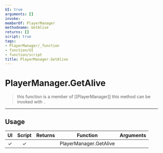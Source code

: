 ```yaml
---
UI: true
arguments: []
invoke: .
memberOf: PlayerManager
methodname: GetAlive
returns: []
script: true
tags:
- PlayerManager/_function
- function/UI
- function/script
title: PlayerManager.GetAlive
---
```

# PlayerManager.GetAlive
> this function is a member of [[PlayerManager]]
> this method can be invoked with `.`
-----
## Usage
|  UI | Script | Returns | Function | Arguments |
|:---:|:------:|-------:|:--------:|:---------|
|✓|✓||PlayerManager.GetAlive||
